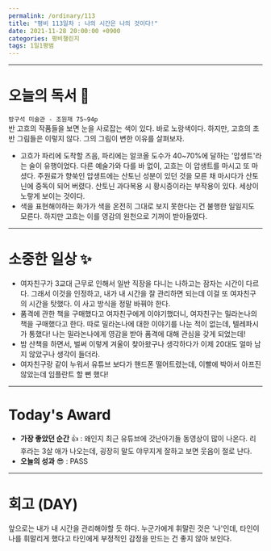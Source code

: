 ```yaml
---
permalink: /ordinary/113
title: "평비 113일차 : 나의 시간은 나의 것이다!"
date: 2021-11-28 20:00:00 +0900
categories: 평비챌린지
tags: 1일1평범
---
```


---
# 오늘의 독서 📕
`방구석 미술관 - 조원재 75~94p`  
반 고흐의 작품들을 보면 눈을 사로잡는 색이 있다. 바로 노랑색이다. 하지만, 고흐의 초반 그림들은 이렇지 않다. 그의 그림이 변한 이유를 살펴보자.  
- 고흐가 파리에 도착할 즈음, 파리에는 알코올 도수가 40~70%에 달하는 '압생트'라는 술이 유행이었다. 다른 예술가와 다를 바 없이, 고흐는 이 압생트를 마시고 또 마셨다. 주원료가 향쑥인 압생트에는 산토닌 성분이 있던 것을 모른 채 마시다가 산토닌에 중독이 되어 버렸다. 산토닌 과다복용 시 황시증이라는 부작용이 있다. 세상이 노랗게 보이는 것이다.
- 색을 표현해야하는 화가가 색을 온전히 그대로 보지 못한다는 건 불행한 일일지도 모른다. 하지만 고흐는 이를 영감의 원천으로 기꺼이 받아들였다.

---
# 소중한 일상 ✨
- 여자친구가 3교대 근무로 인해서 일반 직장을 다니는 나하고는 잠자는 시간이 다르다. 그래서 이것을 인정하고, 내가 내 시간을 잘 관리하면 되는데 이걸 또 여자친구의 시간을 탓했다. 이 사고 방식을 정말 바꿔야 한다.
- 품격에 관한 책을 구매했다고 여자친구에게 이야기했더니, 여자친구는 밀라논나의 책을 구매했다고 한다. 따로 밀라논나에 대한 이야기를 나눈 적이 없는데, 텔레파시가 통했다! 나는 밀라논나에게 영감을 받아 품격에 대해 관심을 갖게 되었는데!
- 밤 산책을 하면서, 벌써 이렇게 겨울이 찾아왔구나 생각하다가 이제 20대도 얼마 남지 않았구나 생각이 들더라.
- 여자친구랑 같이 누워서 유튜브 보다가 핸드폰 떨어트렸는데, 이빨에 박아서 아프진 않았는데 임플란트 할 뻔 했다!

---
# Today's Award
- **가장 좋았던 순간** 👍 : 왜인지 최근 유튜브에 갓난아기들 동영상이 많이 나온다. 리후라는 3살 애가 나오는데, 굉장히 말도 야무지게 잘하고 보면 웃음이 절로 난다.
- **오늘의 성과** 😎 : PASS

---
# 회고 (DAY)
앞으로는 내가 내 시간을 관리해야할 듯 하다. 누군가에게 휘말린 것은 '나'인데, 타인이 나를 휘말리게 했다고 타인에게 부정적인 감정을 만드는 건 좋지 않아 보인다.